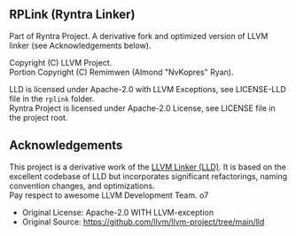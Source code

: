## RPLink (Ryntra Linker)

Part of Ryntra Project. A derivative fork and optimized version of LLVM linker (see Acknowledgements below). 

Copyright (C) LLVM Project.  
Portion Copyright (C) Remimwen (Almond "NvKopres" Ryan).

LLD is licensed under Apache-2.0 with LLVM Exceptions, see LICENSE-LLD file in the `rplink` folder.  
Ryntra Project is licensed under Apache-2.0 License, see LICENSE file in the project root.

## Acknowledgements

This project is a derivative work of the [LLVM Linker (LLD)](https://lld.llvm.org/).
It is based on the excellent codebase of LLD but incorporates significant
refactorings, naming convention changes, and optimizations.  
Pay respect to awesome LLVM Development Team. o7

- Original License: Apache-2.0 WITH LLVM-exception
- Original Source: https://github.com/llvm/llvm-project/tree/main/lld